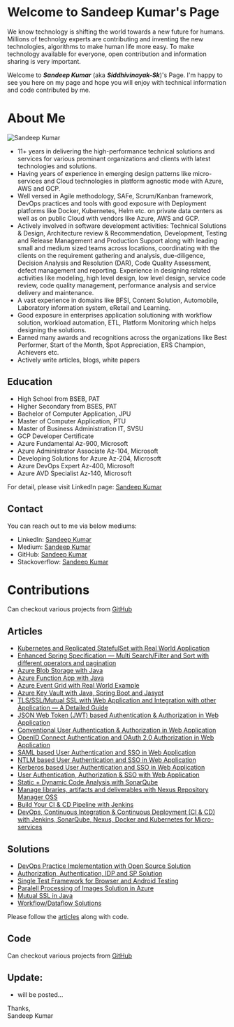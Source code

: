 # Welcome to Sandeep Kumar's Page
We know technology is shifting the world towards a new future for humans. Millions of technolgy experts are contributing and inventing the new technologies, algorithms to make human life more easy. To make technology available for everyone, open contribution and information sharing is very important.

Welcome to ***Sandeep Kumar*** (aka ***Siddhivinayak-Sk***)'s Page. I'm happy to see you here on my page and hope you will enjoy with technical information and code contributed by me.

# About Me
![Sandeep Kumar](me-art.jpg)

* 11+ years in delivering the high-performance technical solutions and services for various prominant organizations and clients with latest technologies and solutions.
* Having years of experience in emerging design patterns like micro-services and Cloud technologies in platform agnostic mode with Azure, AWS and GCP.
* Well versed in Agile methodology, SAFe, Scrum/Kanban framework, DevOps practices and tools with good exposure with Deployment platforms like Docker, Kubernetes, Helm etc. on private data centers as well as on public Cloud with vendors like Azure, AWS and GCP.
* Actively involved in software development activities: Technical Solutions & Design, Architecture review & Recommendation, Development, Testing and Release Management and Production Support along with leading small and medium sized teams across locations, coordinating with the clients on the requirement gathering and analysis, due-diligence, Decision Analysis and Resolution (DAR), Code Quality Assessment, defect management and reporting. Experience in designing related activities like modeling, high level design, low level design, service code review, code quality management, performance analysis and service delivery and maintenance.
* A vast experience in domains like BFSI, Content Solution, Automobile, Laboratory information system, eRetail and Learning.
* Good exposure in enterprises application solutioning with workflow solution, workload automation, ETL, Platform Monitoring which helps designing the solutions.
* Earned many awards and recognitions across the organizations like Best Performer, Start of the Month, Spot Appreciation, ERS Champion, Achievers etc.
* Actively write articles, blogs, white papers

## Education
* High School from BSEB, PAT
* Higher Secondary from BSES, PAT
* Bachelor of Computer Application, JPU
* Master of Computer Application, PTU
* Master of Business Administration IT, SVSU
* GCP Developer Certificate
* Azure Fundamental Az-900, Microsoft
* Azure Administrator Associate Az-104, Microsoft
* Developing Solutions for Azure Az-204, Microsoft
* Azure DevOps Expert Az-400, Microsoft
* Azure AVD Specialist Az-140, Microsoft

For detail, please visit LinkedIn page: [Sandeep Kumar](https://www.linkedin.com/in/sandeep-kumar-5775954b/)

## Contact
You can reach out to me via below mediums:
- LinkedIn: [Sandeep Kumar](https://www.linkedin.com/in/sandeep-kumar-5775954b/)
- Medium: [Sandeep Kumar](https://siddhivinayak-sk.medium.com/)
- GitHub: [Sandeep Kumar](https://github.com/siddhivinayak-sk)
- Stackoverflow: [Sandeep Kumar](https://stackoverflow.com/users/4132230/sandeep-kumar)

# Contributions
Can checkout various projects from [GitHub](https://github.com/siddhivinayak-sk) 

## Articles
* [Kubernetes and Replicated StatefulSet with Real World Application](https://siddhivinayak-sk.medium.com/kubernetes-and-replicated-statefulset-with-real-world-application-9bf21fca9eb)
* [Enhanced Spring Specification — Multi Search/Filter and Sort with different operators and pagination](https://siddhivinayak-sk.medium.com/enhanced-spring-specification-multi-search-filter-and-sort-with-different-operators-and-ff3cd31d4411)
* [Azure Blob Storage with Java](https://siddhivinayak-sk.medium.com/azure-blob-storage-with-java-5817347a89d0)
* [Azure Function App with Java](https://siddhivinayak-sk.medium.com/azure-function-app-with-java-548db9447c31)
* [Azure Event Grid with Real World Example](https://siddhivinayak-sk.medium.com/azure-event-grid-with-real-world-example-4b1a541b03d8)
* [Azure Key Vault with Java, Spring Boot and Jasypt](https://siddhivinayak-sk.medium.com/azure-key-vault-with-java-spring-boot-and-jasypt-58f012688a2)
* [TLS/SSL/Mutual SSL with Web Application and Integration with other Application — A Detailed Guide](https://siddhivinayak-sk.medium.com/tls-ssl-mutual-ssl-with-web-application-and-integration-with-other-application-a-detailed-guide-b26277c42623)
* [JSON Web Token (JWT) based Authentication & Authorization in Web Application](https://siddhivinayak-sk.medium.com/json-web-token-jwt-based-authentication-authorization-in-web-application-d4d76853a009)
* [Conventional User Authentication & Authorization in Web Application](https://siddhivinayak-sk.medium.com/conventional-user-authentication-authorization-in-web-application-5ba6882143e2)
* [OpenID Connect Authentication and OAuth 2.0 Authorization in Web Application](https://siddhivinayak-sk.medium.com/openid-connect-authentication-and-oauth-2-0-authorization-in-web-application-e7e422eb5223)
* [SAML based User Authentication and SSO in Web Application](https://siddhivinayak-sk.medium.com/saml-based-user-authentication-and-sso-in-web-application-82982ab948cd)
* [NTLM based User Authentication and SSO in Web Application](https://siddhivinayak-sk.medium.com/ntlm-based-user-authentication-and-sso-in-web-application-4450eadb2332)
* [Kerberos based User Authentication and SSO in Web Application](https://siddhivinayak-sk.medium.com/kerberos-based-user-authentication-and-sso-in-web-application-2d3f2a8c6bd1)
* [User Authentication, Authorization & SSO with Web Application](https://siddhivinayak-sk.medium.com/user-authentication-authorization-sso-with-web-application-1a41ffcc9162)
* [Static + Dynamic Code Analysis with SonarQube](https://siddhivinayak-sk.medium.com/static-dynamic-code-analysis-with-sonarqube-af689124dab0)
* [Manage libraries, artifacts and deliverables with Nexus Repository Manager OSS](https://siddhivinayak-sk.medium.com/manage-libraries-artifacts-and-deliverables-with-nexus-repository-manager-oss-2252ec3a35ff)
* [Build Your CI & CD Pipeline with Jenkins](https://siddhivinayak-sk.medium.com/build-your-ci-cd-pipeline-with-jenkins-2dc082162f86)
* [DevOps, Continuous Integration & Continuous Deployment (CI & CD) with Jenkins, SonarQube, Nexus, Docker and Kubernetes for Micro-services](https://siddhivinayak-sk.medium.com/continuous-integration-continuous-deployment-ci-cd-with-jenkins-sonarqube-nexus-docker-and-45a309bde131)

## Solutions
- [DevOps Practice Implementation with Open Source Solution](https://github.com/siddhivinayak-sk/jwt-openid-oauth2.0-keycloak-kerberos-ntlm/tree/main/spring-boot-jwt)
- [Authorization, Authentication, IDP and SP Solution](https://github.com/siddhivinayak-sk/jwt-openid-oauth2.0-keycloak-kerberos-ntlm)
- [Single Test Framework for Browser and Android Testing](https://github.com/siddhivinayak-sk/myrobot)
- [Paralell Processing of Images Solution in Azure](https://github.com/siddhivinayak-sk/azure-function)
- [Mutual SSL in Java](https://github.com/siddhivinayak-sk/mutual-ssl-server-client)
- [Workflow/Dataflow Solutions](https://github.com/siddhivinayak-sk/dataflow-platform)

Please follow the [articles](https://siddhivinayak-sk.medium.com/) along with code.

## Code
Can checkout various projects from [GitHub](https://github.com/siddhivinayak-sk) 

## Update:
- will be posted...






Thanks,
<br/>Sandeep Kumar
